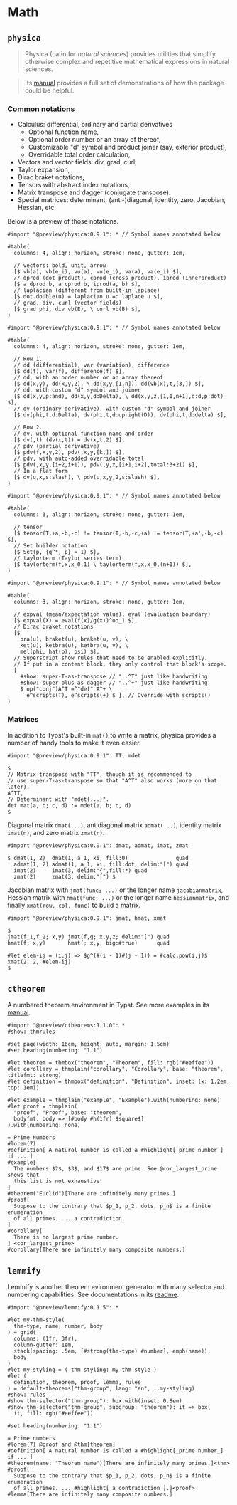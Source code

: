 # Math

## `physica`

> Physica (Latin for _natural sciences_) provides utilities that simplify
> otherwise complex and repetitive mathematical expressions in natural sciences.

> Its [manual](https://github.com/Leedehai/typst-physics/blob/master/physica-manual.pdf)
> provides a full set of demonstrations of how the package could be helpful.

### Common notations

* Calculus: differential, ordinary and partial derivatives
  * Optional function name,
  * Optional order number or an array of thereof,
  * Customizable "d" symbol and product joiner (say, exterior product),
  * Overridable total order calculation,
* Vectors and vector fields: div, grad, curl,
* Taylor expansion,
* Dirac braket notations,
* Tensors with abstract index notations,
* Matrix transpose and dagger (conjugate transpose).
* Special matrices: determinant, (anti-)diagonal, identity, zero, Jacobian,
Hessian, etc. <!-- TODO Add rotation and gram matrices in physica:0.9.2 -->

Below is a preview of those notations.

```typ
#import "@preview/physica:0.9.1": * // Symbol names annotated below

#table(
  columns: 4, align: horizon, stroke: none, gutter: 1em,

  // vectors: bold, unit, arrow
  [$ vb(a), vb(e_i), vu(a), vu(e_i), va(a), va(e_i) $],
  // dprod (dot product), cprod (cross product), iprod (innerproduct)
  [$ a dprod b, a cprod b, iprod(a, b) $],
  // laplacian (different from built-in laplace)
  [$ dot.double(u) = laplacian u =: laplace u $],
  // grad, div, curl (vector fields)
  [$ grad phi, div vb(E), \ curl vb(B) $],
)
```

```typ
#import "@preview/physica:0.9.1": * // Symbol names annotated below

#table(
  columns: 4, align: horizon, stroke: none, gutter: 1em,

  // Row 1.
  // dd (differential), var (variation), difference
  [$ dd(f), var(f), difference(f) $],
  // dd, with an order number or an array thereof
  [$ dd(x,y), dd(x,y,2), \ dd(x,y,[1,n]), dd(vb(x),t,[3,]) $],
  // dd, with custom "d" symbol and joiner
  [$ dd(x,y,p:and), dd(x,y,d:Delta), \ dd(x,y,z,[1,1,n+1],d:d,p:dot) $],
  // dv (ordinary derivative), with custom "d" symbol and joiner
  [$ dv(phi,t,d:Delta), dv(phi,t,d:upright(D)), dv(phi,t,d:delta) $],

  // Row 2.
  // dv, with optional function name and order
  [$ dv(,t) (dv(x,t)) = dv(x,t,2) $],
  // pdv (partial derivative)
  [$ pdv(f,x,y,2), pdv(,x,y,[k,]) $],
  // pdv, with auto-added overridable total
  [$ pdv(,x,y,[i+2,i+1]), pdv(,y,x,[i+1,i+2],total:3+2i) $],
  // In a flat form
  [$ dv(u,x,s:slash), \ pdv(u,x,y,2,s:slash) $],
)
```

<!--
// TODO Add Order/order once physica:0.9.2 is merged.
// TODO Demo expval(A, phi) once physica:0.9.2 is merged.
-->
```typ
#import "@preview/physica:0.9.1": * // Symbol names annotated below

#table(
  columns: 3, align: horizon, stroke: none, gutter: 1em,

  // tensor
  [$ tensor(T,+a,-b,-c) != tensor(T,-b,-c,+a) != tensor(T,+a',-b,-c) $],
  // Set builder notation
  [$ Set(p, {q^*, p} = 1) $],
  // taylorterm (Taylor series term)
  [$ taylorterm(f,x,x_0,1) \ taylorterm(f,x,x_0,(n+1)) $],
)
```
```typ
#import "@preview/physica:0.9.1": * // Symbol names annotated below

#table(
  columns: 3, align: horizon, stroke: none, gutter: 1em,

  // expval (mean/expectation value), eval (evaluation boundary)
  [$ expval(X) = eval(f(x)/g(x))^oo_1 $],
  // Dirac braket notations
  [$
    bra(u), braket(u), braket(u, v), \
    ket(u), ketbra(u), ketbra(u, v), \
    mel(phi, hat(p), psi) $],
  // Superscript show rules that need to be enabled explicitly.
  // If put in a content block, they only control that block's scope.
  [
    #show: super-T-as-transpose // "..^T" just like handwriting
    #show: super-plus-as-dagger // "..^+" just like handwriting
    $ op("conj")A^T =^"def" A^+ \
      e^scripts(T), e^scripts(+) $ ], // Override with scripts()
)
```

### Matrices

In addition to Typst's built-in `mat()` to write a matrix, physica provides a
number of handy tools to make it even easier.

```typ
#import "@preview/physica:0.9.1": TT, mdet

$
// Matrix transpose with "TT", though it is recommended to
// use super-T-as-transpose so that "A^T" also works (more on that later).
A^TT,
// Determinant with "mdet(...)".
det mat(a, b; c, d) := mdet(a, b; c, d)
$
```

Diagonal matrix `dmat(...)`, antidiagonal matrix `admat(...)`,
identity matrix `imat(n)`, and zero matrix `zmat(n)`.
```typ
#import "@preview/physica:0.9.1": dmat, admat, imat, zmat

$ dmat(1, 2)  dmat(1, a_1, xi, fill:0)               quad
  admat(1, 2) admat(1, a_1, xi, fill:dot, delim:"[") quad
  imat(2)     imat(3, delim:"{",fill:*) quad
  zmat(2)     zmat(3, delim:"|") $
```

Jacobian matrix with `jmat(func; ...)` or the longer name `jacobianmatrix`,
Hessian matrix with `hmat(func; ...)` or the longer name `hessianmatrix`, and
finally `xmat(row, col, func)` to build a matrix.
```typ
#import "@preview/physica:0.9.1": jmat, hmat, xmat

$
jmat(f_1,f_2; x,y) jmat(f,g; x,y,z; delim:"[") quad
hmat(f; x,y)       hmat(; x,y; big:#true)      quad

#let elem-ij = (i,j) => $g^(#(i - 1)#(j - 1)) = #calc.pow(i,j)$
xmat(2, 2, #elem-ij)
$
```

## `ctheorem`

A numbered theorem environment in Typst. See more examples in its
[manual](https://github.com/sahasatvik/typst-theorems/blob/main/manual.pdf).

```typ
#import "@preview/ctheorems:1.1.0": *
#show: thmrules

#set page(width: 16cm, height: auto, margin: 1.5cm)
#set heading(numbering: "1.1")

#let theorem = thmbox("theorem", "Theorem", fill: rgb("#eeffee"))
#let corollary = thmplain("corollary", "Corollary", base: "theorem", titlefmt: strong)
#let definition = thmbox("definition", "Definition", inset: (x: 1.2em, top: 1em))

#let example = thmplain("example", "Example").with(numbering: none)
#let proof = thmplain(
  "proof", "Proof", base: "theorem",
  bodyfmt: body => [#body #h(1fr) $square$]
).with(numbering: none)

= Prime Numbers
#lorem(7)
#definition[ A natural number is called a #highlight[_prime number_] if ... ]
#example[
  The numbers $2$, $3$, and $17$ are prime. See @cor_largest_prime shows that
  this list is not exhaustive!
]
#theorem("Euclid")[There are infinitely many primes.]
#proof[
  Suppose to the contrary that $p_1, p_2, dots, p_n$ is a finite enumeration
  of all primes. ... a contradiction.
]
#corollary[
  There is no largest prime number.
] <cor_largest_prime>
#corollary[There are infinitely many composite numbers.]
```

## `lemmify`

Lemmify is another theorem evironment generator with many selector and numbering
capabilities. See documentations in its [readme](https://github.com/Marmare314/lemmify).

```typ
#import "@preview/lemmify:0.1.5": *

#let my-thm-style(
  thm-type, name, number, body
) = grid(
  columns: (1fr, 3fr),
  column-gutter: 1em,
  stack(spacing: .5em, [#strong(thm-type) #number], emph(name)),
  body
)
#let my-styling = ( thm-styling: my-thm-style )
#let (
  definition, theorem, proof, lemma, rules
) = default-theorems("thm-group", lang: "en", ..my-styling)
#show: rules
#show thm-selector("thm-group"): box.with(inset: 0.8em)
#show thm-selector("thm-group", subgroup: "theorem"): it => box(
  it, fill: rgb("#eeffee"))

#set heading(numbering: "1.1")

= Prime numbers
#lorem(7) @proof and @thm[theorem]
#definition[ A natural number is called a #highlight[_prime number_] if ... ]
#theorem(name: "Theorem name")[There are infinitely many primes.]<thm>
#proof[
  Suppose to the contrary that $p_1, p_2, dots, p_n$ is a finite enumeration
  of all primes. ... #highlight[_a contradiction_].]<proof>
#lemma[There are infinitely many composite numbers.]
```
